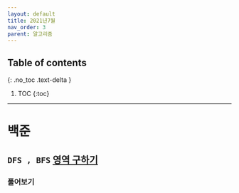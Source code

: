 ```yaml
---
layout: default
title: 2021년7월
nav_order: 3
parent: 알고리즘
---
```

## Table of contents
{: .no_toc .text-delta }

1. TOC
{:toc}

---

# **백준**

## **`DFS , BFS` [영역 구하기](https://www.acmicpc.net/problem/2583)**

### 풀어보기
